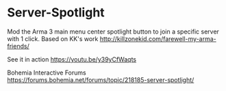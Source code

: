# Server-Spotlight
Mod the Arma 3 main menu center spotlight button to join a specific server with 1 click.
Based on KK's work http://killzonekid.com/farewell-my-arma-friends/

See it in action https://youtu.be/y39yCfWaqts

Bohemia Interactive Forums https://forums.bohemia.net/forums/topic/218185-server-spotlight/
